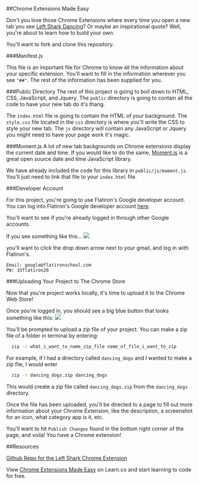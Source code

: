 ##Chrome Extensions Made Easy

Don't you love those Chrome Extensions where every time you open a new tab you see [Left Shark Dancing](https://chrome.google.com/webstore/detail/katy-perry-sharks/gdamgkihggjpbiompgcmgbacpnhicnkf)? Or maybe an inspirational quote? Well, you're about to learn how to build your own.

You'll want to fork and clone this repository.

###Manifest.js

This file is an important file for Chrome to know all the information about your specific extension. You'll want to fill in the information wherever you see `"##"`. The rest of the information has been supplied for you.

###Public Directory
The rest of this project is going to boil down to HTML, CSS, JavaScript, and Jquery. The `public` directory is going to contain all the code to have your new tab do it's thang.

The `index.html` file is going to contain the HTML of your background. The `style.css` file located in the `css` directory is where you'll write the CSS to style your new tab. The `js` directory will contain any JavaScript or Jquery you might need to have your page work it's magic.

###Moment.js
A lot of new tab backgrounds on Chrome extensions display the current date and time. If you would like to do the same, [Moment.js](http://momentjs.com/) is a great open source date and time JavaScript library.

We have already included the code for this library in `public/js/moment.js`. You'll just need to link that file to your `index.html` file.

###Developer Account

For this project, you're going to use Flatiron's Google developer account. You can log into Flatiron's Google developer account [here](https://chrome.google.com/webstore/developer/dashboard).

You'll want to see if you're already logged in through other Google accounts.

If you see something like this...
<img src="https://s3.amazonaws.com/after-school-assets/chrome_signin.png">

you'll want to click the drop down arrow next to your gmail, and log in with Flatiron's.

```
Email: google@flatironschool.com
PW: 33flatiron26
```

###Uploading Your Project to The Chrome Store

Now that you're project works locally, it's time to upload it to the Chrome Web Store!

Once you're logged in, you should see a big blue button that looks something like this:
<img src="https://s3.amazonaws.com/after-school-assets/add_new_project_chrome.png">

You'll be prompted to upload a zip file of your project. You can make a zip file of a folder in terminal by entering:

```bash
  zip -r what_i_want_to_name_zip_file name_of_file_i_want_to_zip
```

For example, if I had a directory called `dancing_dogs` and I wanted to make a zip file, I would enter

```bash
  zip -r dancing_dogs.zip dancing_dogs
```

This would create a zip file called `dancing_dogs.zip` from the `dancing_dogs` directory.

Once the file has been uploaded, you'll be directed to a page to fill out more information about your Chrome Extension, like the description, a screenshot for an icon, what category app is it, etc.

You'll want to hit `Publish Changes` found in the bottom right corner of the page, and voila! You have a Chrome extension!

##Resources

[Github Repo for the Left Shark Chrome Extension](https://github.com/vicfriedman/katy_perry_chrome_extension)

<p data-visibility='hidden'>View <a href='https://learn.co/lessons/hs-chrome-extension-tutorial' title='Chrome Extensions Made Easy'>Chrome Extensions Made Easy</a> on Learn.co and start learning to code for free.</p>
